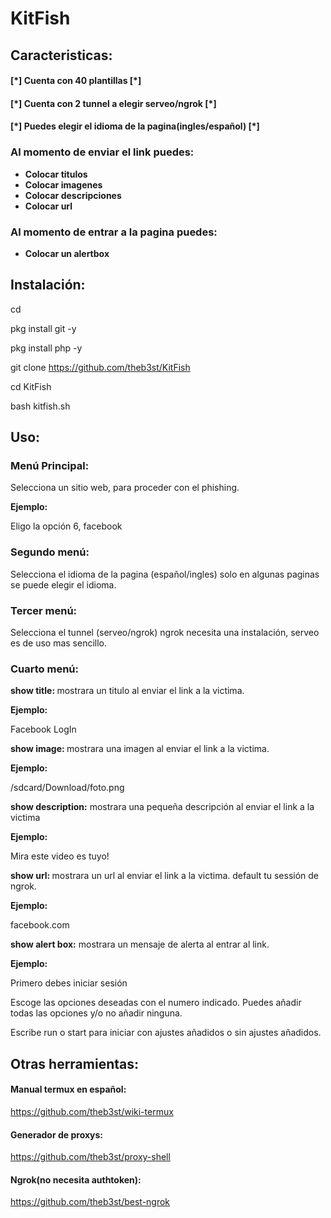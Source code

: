# KitFish

<h2>Caracteristicas:</h2>


<h4>[*] Cuenta con 40 plantillas [*]</h4>
<h4>[*] Cuenta con 2 tunnel a elegir serveo/ngrok [*]</h4>
<h4>[*] Puedes elegir el idioma de la pagina(ingles/español) [*]</h4>
<h3>Al momento de enviar el link puedes:</h3>
<ul>
<li><strong>Colocar titulos</strong></li>
<li><strong>Colocar imagenes</strong></li>
<li><strong>Colocar descripciones</strong></li>
<li><strong>Colocar url</strong></li>
</ul>

<h3>Al momento de entrar a la pagina puedes:</h3>
<ul>
<li><strong>Colocar un alertbox</strong></li>
</ul>

<h2>Instalación:</h2>
<p>
cd

pkg install git -y

pkg install php -y

git clone https://github.com/theb3st/KitFish

cd KitFish

bash kitfish.sh

</p>

<h2>Uso:</h2>
 <h3>Menú Principal:</h3>

 Selecciona un sitio web, para proceder con el phishing.

 <strong>Ejemplo:</strong>

 Eligo la opción 6, facebook

<h3>Segundo menú:</h3>

 Selecciona el idioma de la pagina (español/ingles) solo en algunas paginas se puede elegir el idioma.

 <h3>Tercer menú:</h3>

 Selecciona el tunnel (serveo/ngrok) ngrok necesita una instalación, serveo es de uso mas sencillo.

 <h3>Cuarto menú:</h3>

 <strong>show title: </strong>mostrara un titulo al enviar el link a la victima.

 <strong>Ejemplo:</strong>

 Facebook LogIn

 <strong>show image: </strong>mostrara una imagen al enviar el link a la victima.
 
 <strong>Ejemplo:</strong>
 
 /sdcard/Download/foto.png

<strong> show description:</strong> mostrara una pequeña descripción al enviar el link a la victima

 <strong>Ejemplo:</strong>
 
 Mira este video es tuyo!

 <strong>show url: </strong>mostrara un url al enviar el link a la victima. default tu sessión de ngrok.

 <strong>Ejemplo:</strong>

 facebook.com

<strong> show alert box:</strong> mostrara un mensaje de alerta al entrar
al link.

 <strong>Ejemplo:</strong>

 Primero debes iniciar sesión


 Escoge las opciones deseadas con el numero indicado. Puedes añadir todas las opciones y/o no añadir ninguna.

 Escribe run o start para iniciar con ajustes añadidos o sin ajustes añadidos.

 <h2>Otras herramientas:</h2>
  
 <h4>Manual termux en español:</h4>
  
 https://github.com/theb3st/wiki-termux
  
 
 <h4>Generador de proxys:</h4>
  
 https://github.com/theb3st/proxy-shell

 
 <h4>Ngrok(no necesita authtoken):</h4>
  
 https://github.com/theb3st/best-ngrok
